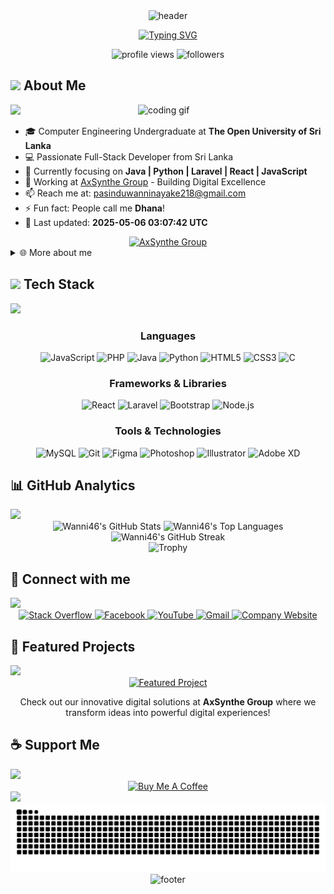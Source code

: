 <div align="center">
  <img src="https://capsule-render.vercel.app/api?type=waving&color=0047AB&customColorList=0,2,2,5,30&height=200&section=header&text=Pasindu%20D.%20Wanninayake&fontSize=50&fontAlignY=35&animation=fadeIn&fontColor=ffffff" alt="header" />

  [![Typing SVG](https://readme-typing-svg.herokuapp.com?font=Fira+Code&size=30&duration=3000&pause=1000&color=FFD700&center=true&vCenter=true&width=600&lines=Welcome+to+my+profile;Full-Stack+Developer;Graphic+Designer;Computer+Engineering+Student)](https://git.io/typing-svg)

  <img src="https://komarev.com/ghpvc/?username=Wanni46&label=Profile%20views&color=0047AB&style=for-the-badge" alt="profile views" />
  <img src="https://img.shields.io/github/followers/Wanni46?style=for-the-badge&logo=github&color=0047AB" alt="followers" />
</div>

## <img src="https://media.giphy.com/media/hvRJCLFzcasrR4ia7z/giphy.gif" width="30"> About Me

<!--horizontal divider(gradiant)-->
<img src="https://user-images.githubusercontent.com/73097560/115834477-dbab4500-a447-11eb-908a-139a6edaec5c.gif">

<img align="right" width="300" src="https://github.com/abhisheknaiidu/abhisheknaiidu/blob/master/code.gif?raw=true" alt="coding gif" />

- 🎓 Computer Engineering Undergraduate at **The Open University of Sri Lanka**
- 💻 Passionate Full-Stack Developer from Sri Lanka
- 🌱 Currently focusing on **Java | Python | Laravel | React | JavaScript**
- 🏢 Working at [AxSynthe Group](https://www.axsynthegroup.me) - Building Digital Excellence
- 📫 Reach me at: [pasinduwanninayake218@gmail.com](mailto:pasinduwanninayake218@gmail.com)
- ⚡ Fun fact: People call me **Dhana**!
- 📅 Last updated: **2025-05-06 03:07:42 UTC**

<div align="center">
  <a href="https://www.axsynthegroup.me" target="_blank">
    <img width="450" src="https://img.shields.io/badge/AxSynthe%20Group-Visit%20Our%20Digital%20Innovation%20Hub-0047AB?style=for-the-badge&logo=googlechrome&logoColor=white&labelColor=000000" alt="AxSynthe Group" />
  </a>
</div>

<details>
  <summary>🌐 More about me</summary>
  <br>
  <p>
    I'm passionate about creating efficient, user-friendly web applications and constantly exploring new technologies to expand my skillset. With a solid foundation in both frontend and backend development, I enjoy tackling challenging projects that push my abilities to new heights.
  </p>
</details>

## <img src="https://media.giphy.com/media/iY8CRBdQXODJSCERIr/giphy.gif" width="30"> Tech Stack

<!--horizontal divider(gradiant)-->
<img src="https://user-images.githubusercontent.com/73097560/115834477-dbab4500-a447-11eb-908a-139a6edaec5c.gif">

<div align="center">
  
  ### Languages
  ![JavaScript](https://img.shields.io/badge/-JavaScript-F7DF1E?style=for-the-badge&logo=javascript&logoColor=black)
  ![PHP](https://img.shields.io/badge/-PHP-777BB4?style=for-the-badge&logo=php&logoColor=white)
  ![Java](https://img.shields.io/badge/-Java-ED8B00?style=for-the-badge&logo=openjdk&logoColor=white)
  ![Python](https://img.shields.io/badge/-Python-3776AB?style=for-the-badge&logo=python&logoColor=white)
  ![HTML5](https://img.shields.io/badge/-HTML5-E34F26?style=for-the-badge&logo=html5&logoColor=white)
  ![CSS3](https://img.shields.io/badge/-CSS3-1572B6?style=for-the-badge&logo=css3&logoColor=white)
  ![C](https://img.shields.io/badge/-C-A8B9CC?style=for-the-badge&logo=c&logoColor=white)

  ### Frameworks & Libraries
  ![React](https://img.shields.io/badge/-React-61DAFB?style=for-the-badge&logo=react&logoColor=black)
  ![Laravel](https://img.shields.io/badge/-Laravel-FF2D20?style=for-the-badge&logo=laravel&logoColor=white)
  ![Bootstrap](https://img.shields.io/badge/-Bootstrap-7952B3?style=for-the-badge&logo=bootstrap&logoColor=white)
  ![Node.js](https://img.shields.io/badge/-Node.js-339933?style=for-the-badge&logo=nodedotjs&logoColor=white)

  ### Tools & Technologies
  ![MySQL](https://img.shields.io/badge/-MySQL-4479A1?style=for-the-badge&logo=mysql&logoColor=white)
  ![Git](https://img.shields.io/badge/-Git-F05032?style=for-the-badge&logo=git&logoColor=white)
  ![Figma](https://img.shields.io/badge/-Figma-F24E1E?style=for-the-badge&logo=figma&logoColor=white)
  ![Photoshop](https://img.shields.io/badge/-Photoshop-31A8FF?style=for-the-badge&logo=adobephotoshop&logoColor=white)
  ![Illustrator](https://img.shields.io/badge/-Illustrator-FF9A00?style=for-the-badge&logo=adobeillustrator&logoColor=white)
  ![Adobe XD](https://img.shields.io/badge/-Adobe%20XD-FF61F6?style=for-the-badge&logo=adobexd&logoColor=white)
</div>

## 📊 GitHub Analytics

<!--horizontal divider(gradiant)-->
<img src="https://user-images.githubusercontent.com/73097560/115834477-dbab4500-a447-11eb-908a-139a6edaec5c.gif">


<div align="center">
  <img height="170em" src="https://github-readme-stats.vercel.app/api?username=Wanni46&show_icons=true&theme=tokyonight&hide_border=true&count_private=true&title_color=0047AB&icon_color=0047AB" alt="Wanni46's GitHub Stats" />
  <img height="170em" src="https://github-readme-stats.vercel.app/api/top-langs/?username=Wanni46&layout=compact&theme=tokyonight&hide_border=true&langs_count=6&title_color=0047AB" alt="Wanni46's Top Languages" />
</div>

<div align="center">
  <img src="https://github-readme-streak-stats.herokuapp.com/?user=Wanni46&theme=tokyonight&hide_border=true&ring=0047AB&fire=0047AB&currStreakLabel=0047AB" alt="Wanni46's GitHub Streak" />
</div>

<div align="center">
  <img src="https://github-profile-trophy.vercel.app/?username=Wanni46&theme=nord&column=7&no-frame=true&no-bg=true" alt="Trophy" />
</div>

## 🔗 Connect with me

<!--horizontal divider(gradiant)-->
<img src="https://user-images.githubusercontent.com/73097560/115834477-dbab4500-a447-11eb-908a-139a6edaec5c.gif">


<div align="center">
  <a href="https://stackoverflow.com/users/30434740" target="_blank">
    <img src="https://img.shields.io/badge/-Stack%20Overflow-FE7A16?style=for-the-badge&logo=stackoverflow&logoColor=white" alt="Stack Overflow" />
  </a>
  <a href="https://fb.com/dhananjayawanninayake.wanninayake" target="_blank">
    <img src="https://img.shields.io/badge/-Facebook-1877F2?style=for-the-badge&logo=facebook&logoColor=white" alt="Facebook" />
  </a>
  <a href="https://www.youtube.com/c/@mintrack" target="_blank">
    <img src="https://img.shields.io/badge/-YouTube-FF0000?style=for-the-badge&logo=youtube&logoColor=white" alt="YouTube" />
  </a>
  <a href="mailto:pasinduwanninayake218@gmail.com" target="_blank">
    <img src="https://img.shields.io/badge/-Gmail-EA4335?style=for-the-badge&logo=gmail&logoColor=white" alt="Gmail" />
  </a>
  <a href="https://www.axsynthegroup.me" target="_blank">
    <img src="https://img.shields.io/badge/-AxSynthe%20Group-0047AB?style=for-the-badge&logo=ethereum&logoColor=white" alt="Company Website" />
  </a>
</div>

## 🚀 Featured Projects

<!--horizontal divider(gradiant)-->
<img src="https://user-images.githubusercontent.com/73097560/115834477-dbab4500-a447-11eb-908a-139a6edaec5c.gif">

<div align="center">
  <a href="https://www.axsynthegroup.me" target="_blank">
    <img src="https://github-readme-stats.vercel.app/api/pin/?username=Wanni46&repo=Wanni46&theme=tokyonight&hide_border=true&title_color=0047AB&icon_color=0047AB" alt="Featured Project" />
  </a>
  <p>Check out our innovative digital solutions at <b>AxSynthe Group</b> where we transform ideas into powerful digital experiences!</p>
</div>

## ☕ Support Me

<!--horizontal divider(gradiant)-->
<img src="https://user-images.githubusercontent.com/73097560/115834477-dbab4500-a447-11eb-908a-139a6edaec5c.gif">

<div align="center">
  <a href="https://buymeacoffee.com/dhananjaya_46">
    <img src="https://img.shields.io/badge/-Buy%20Me%20A%20Coffee-FFDD00?style=for-the-badge&logo=buymeacoffee&logoColor=black" alt="Buy Me A Coffee" />
  </a>
</div>

<!--horizontal divider(gradiant)-->
<img src="https://user-images.githubusercontent.com/73097560/115834477-dbab4500-a447-11eb-908a-139a6edaec5c.gif">

<div align="center">
  <picture>
    <source media="(prefers-color-scheme: dark)" srcset="https://raw.githubusercontent.com/Wanni46/Wanni46/output/github-contribution-grid-snake-dark.svg" />
    <source media="(prefers-color-scheme: light)" srcset="https://raw.githubusercontent.com/Wanni46/Wanni46/output/github-contribution-grid-snake.svg" />
    <img alt="github-snake" src="https://raw.githubusercontent.com/Wanni46/Wanni46/output/github-contribution-grid-snake.svg" />
  </picture>
</div>

<div align="center">
  <img src="https://capsule-render.vercel.app/api?type=waving&color=0047AB&customColorList=0,2,2,5,30&height=100&section=footer" alt="footer" />
</div>
